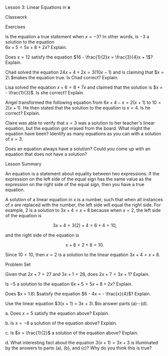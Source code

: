 Lesson 3: Linear Equations in $\mathbf{x}$

Classwork

Exercises

Is the equation a true statement when$\ x = - 3$? In other words, is
$- 3$ a solution to the equation\
$6x + 5 = 5x + 8 + 2x$? Explain.

Does $x = 12$ satisfy the equation
$16 - \frac{1}{2}x = \frac{3}{4}x + 1$? Explain.

Chad solved the equation$\ 24x + 4 + 2x = 3(10x - 1)$ and is claiming
that $x = 2\ $makes the equation true. Is Chad correct? Explain.

Lisa solved the equation $x + 6 = 8 + 7x$ and claimed that the solution
is $x = - \frac{1}{3}$. Is she correct? Explain.

Angel transformed the following equation from $6x + 4 - x = 2(x + 1)$ to
$10 = 2(x + 1)$. He then stated that the solution to the equation is
$x = 4$. Is he correct? Explain.

Claire was able to verify that $x = 3$ was a solution to her teacher's
linear equation, but the equation got erased from the board. What might
the equation have been? Identify as many equations as you can with a
solution of $x = 3.$

Does an equation always have a solution? Could you come up with an
equation that does not have a solution?

Lesson Summary

An equation is a statement about equality between two expressions. If
the expression on the left side of the equal sign has the same value as
the expression on the right side of the equal sign, then you have a true
equation.

A solution of a linear equation in $x$ is a number, such that when all
instances of $x$ are replaced with the number, the left side will equal
the right side. For example, $2$ is a solution to $3x + 4 = x + 8$
because when $x = 2$, the left side of the equation is

$${3x + 4 = 3(2) + 4
}{= 6 + 4
}{= 10,}$$

and the right side of the equation is

$${x + 8 = 2 + 8
}{= 10.}$$

Since $10 = 10$, then $x = 2$ is a solution to the linear equation
$3x + 4 = x + 8$.

Problem Set

Given that $2x + 7 = 27$ and $3x + 1 = 28$, does $2x + 7 = 3x + 1$?
Explain.

Is $- 5$ a solution to the equation $6x + 5 = 5x + 8 + 2x$? Explain.

Does $x = 1.6\ $satisfy the equation $6 - 4x = - \frac{x}{4}$? Explain.

Use the linear equation $3(x + 1) = 3x + 3\ $to answer parts (a)--(d).

a.  Does $x = 5$ satisfy the equation above? Explain.

b.  Is $x = - 8$ a solution of the equation above? Explain.

c.  Is $x = \frac{1}{2}$ a solution of the equation above? Explain.

d.  What interesting fact about the equation $3(x + 1) = 3x + 3$ is
    illuminated by the answers to parts (a), (b), and (c)? Why do you
    think this is true?
